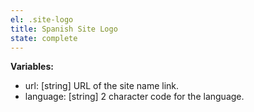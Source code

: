 ```yaml
---
el: .site-logo
title: Spanish Site Logo
state: complete
---
```


__Variables:__
* url: [string] URL of the site name link.
* language: [string] 2 character code for the language.
